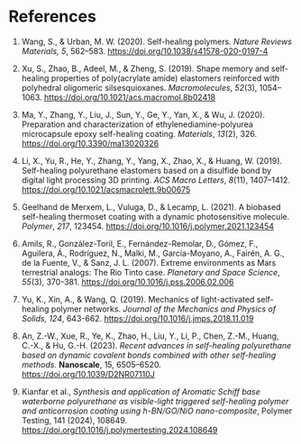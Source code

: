 # References

1. Wang, S., & Urban, M. W. (2020). Self-healing polymers. *Nature Reviews Materials, 5*, 562–583. https://doi.org/10.1038/s41578-020-0197-4

2. Xu, S., Zhao, B., Adeel, M., & Zheng, S. (2019). Shape memory and self-healing properties of poly(acrylate amide) elastomers reinforced with polyhedral oligomeric silsesquioxanes. *Macromolecules*, *52*(3), 1054–1063. https://doi.org/10.1021/acs.macromol.8b02418

3. Ma, Y., Zhang, Y., Liu, J., Sun, Y., Ge, Y., Yan, X., & Wu, J. (2020). Preparation and characterization of ethylenediamine-polyurea microcapsule epoxy self-healing coating. *Materials*, *13*(2), 326. https://doi.org/10.3390/ma13020326

4. Li, X., Yu, R., He, Y., Zhang, Y., Yang, X., Zhao, X., & Huang, W. (2019). Self-healing polyurethane elastomers based on a disulfide bond by digital light processing 3D printing. *ACS Macro Letters*, *8*(11), 1407–1412. https://doi.org/10.1021/acsmacrolett.9b00675

5. Geelhand de Merxem, L., Vuluga, D., & Lecamp, L. (2021). A biobased self-healing thermoset coating with a dynamic photosensitive molecule. *Polymer*, *217*, 123454. https://doi.org/10.1016/j.polymer.2021.123454

6. Amils, R., González-Toril, E., Fernández-Remolar, D., Gómez, F., Aguilera, Á., Rodríguez, N., Malki, M., García-Moyano, A., Fairén, A. G., de la Fuente, V., & Sanz, J. L. (2007). Extreme environments as Mars terrestrial analogs: The Rio Tinto case. *Planetary and Space Science*, *55*(3), 370-381. https://doi.org/10.1016/j.pss.2006.02.006

7. Yu, K., Xin, A., & Wang, Q. (2019). Mechanics of light-activated self-healing polymer networks. *Journal of the Mechanics and Physics of Solids, 124*, 643-662. https://doi.org/10.1016/j.jmps.2018.11.019

8. An, Z.-W., Xue, R., Ye, K., Zhao, H., Liu, Y., Li, P., Chen, Z.-M., Huang, C.-X., & Hu, G.-H. (2023). *Recent advances in self-healing polyurethane based on dynamic covalent bonds combined with other self-healing methods*. **Nanoscale**, 15, 6505–6520. https://doi.org/10.1039/D2NR07110J

9. Kianfar et al., *Synthesis and application of Aromatic Schiff base waterborne polyurethane as visible-light triggered self-healing polymer and anticorrosion coating using h-BN/GO/NiO nano-composite*, Polymer Testing, 141 (2024), 108649. https://doi.org/10.1016/j.polymertesting.2024.108649
